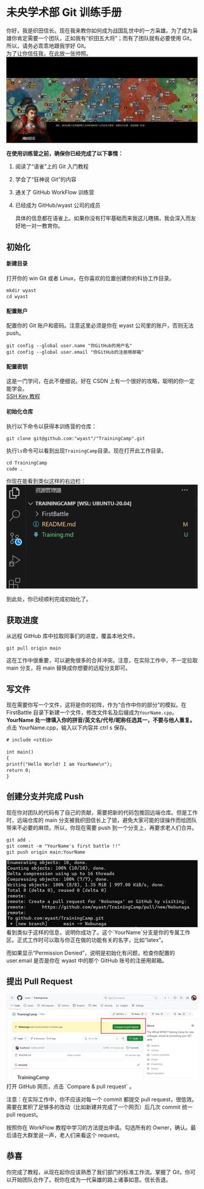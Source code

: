 # 未央学术部 Git 训练手册

你好，我是织田信长。现在我来教你如何成为战国乱世中的一方枭雄。为了成为枭雄你肯定需要一个团队，正如我有“织田五大将”；而有了团队就有必要使用 Git。所以，请务必乖乖地跟我学好 Git。  
为了让你信任我，在此放一张帅照。  
<img src="./pic/Nobunaga.jpg">

**在使用训练营之前，确保你已经完成了以下事情：**

1. 阅读了“语雀”上的 Git 入门教程
2. 学会了“狂神说 Git”的内容
3. 通关了 GitHub WorkFlow 训练营
4. 已经成为 GitHub/wyast 公司的成员

    具体的信息都在语雀上。如果你没有打牢基础而来我这儿瞎搞，我会深入而友好地一对一教育你。

## 初始化

#### 新建目录

打开你的 win Git 或者 Linux，在你喜欢的位置创建你的科协工作目录。

    mkdir wyast
    cd wyast

#### 配置账户

配置你的 Git 账户和密码。注意这里必须是你在 wyast 公司里的账户，否则无法 push。

    git config --global user.name "你GitHub的用户名"
    git config --global user.email "你GitHub的注册用邮箱"

#### 配置密钥

这是一门学问，在此不便细说。好在 CSDN 上有一个很好的攻略，聪明的你一定能学会。  
<a href="https://blog.csdn.net/Yaoyao2024/article/details/132123525">SSH Key 教程</a>

#### 初始化仓库

执行以下命令以获得本训练营的仓库：

    git clone git@github.com:"wyast"/"TrainingCamp".git

执行`ls`命令可以看到出现`TrainingCamp`目录。现在打开此工作目录。

    cd TrainingCamp
    code .

你现在能看到类似这样的右边栏：  
<img src="./pic/code.jpg">

到此处，你已经顺利完成初始化了。

## 获取进度

从远程 GitHub 库中拉取同事们的进度，覆盖本地文件。

    git pull origin main

这在工作中很重要，可以避免很多的合并冲突。注意，在实际工作中，不一定拉取 main 分支，将 main 替换成你想要的远程分支即可。

## 写文件

现在需要你写一个文件，这将是你的初阵，作为“合作中你的部分”的模拟。在 FirstBattle 目录下新建一个文件，修改文件名及后缀成为`YourName.cpp`。**YourName 处一律填入你的拼音/英文名/代号/昵称任选其一，不要与他人重复。**  
点击 YourName.cpp，输入以下内容并 ctrl s 保存。

    # include <stdio>

    int main()
    {
    printf("Hello World! I am YourName\n");
    return 0;
    }

## 创建分支并完成 Push

现在你对团队的代码有了自己的贡献，需要把新的代码包推回远端仓库。但是工作时，远端仓库的 main 分支被我织田信长上了锁，避免大家可能的误操作而给团队带来不必要的麻烦。所以，你现在需要 push 到一个分支上，再要求老人们合并。

    git add .
    git commit -m "YourName's first battle !!"
    git push origin main:YourName

<img src="./pic/push.jpg">
看到类似于这样的信息，说明你成功了。这个`YourName`分支是你的专属工作区。正式工作时可以取与你正在做的功能有关的名字，比如“latex”。

而如果显示“Permission Denied”，说明是初始化有问题，检查你配置的 user.email 是否是你在 wyast 中的那个 GitHub 账号的注册用邮箱。

## 提出 Pull Request

<img src="./pic/pr.jpg">
打开 GitHub 网页，点击 `Compare & pull request` 。

注意：在实际工作中，你不应该对每一个 commit 都提交 pull request，很低效。需要在累积了足够多的改动（比如新建并完成了一个网页）后几次 commit 统一 pull request。

按照你在 WorkFlow 教程中学习的方法提出申请。勾选所有的 Owner，确认。最后请在大群里说一声，老人们来看这个 request。

## 恭喜

你完成了教程，从现在起你应该熟悉了我们部门的标准工作流。掌握了 Git，你可以开始团队合作了。祝你在成为一代枭雄的路上诸事如意。信长告退。
